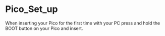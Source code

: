 # Pico_Set_up

When inserting your Pico for the first time with your PC press and hold the BOOT button on your Pico and insert. 
